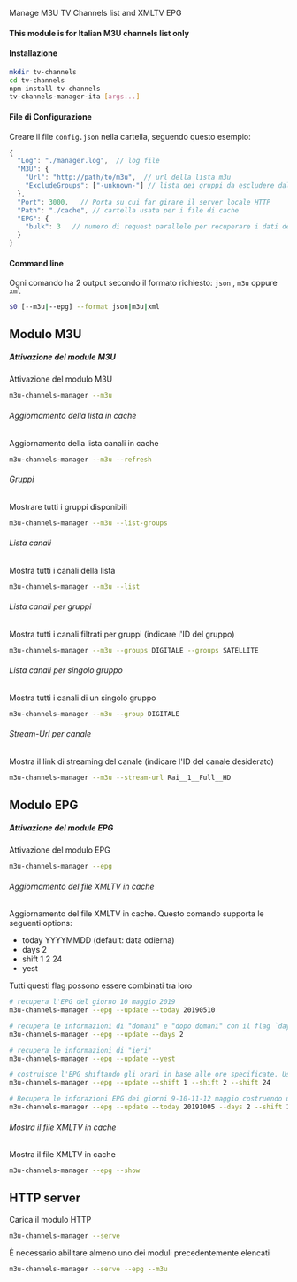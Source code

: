 Manage M3U TV Channels list and XMLTV EPG
#### This module is for Italian M3U channels list only
#### Installazione
```bash
mkdir tv-channels
cd tv-channels
npm install tv-channels
tv-channels-manager-ita [args...]
```


#### File di Configurazione
Creare il file `config.json` nella cartella, seguendo questo esempio:
```js
{
  "Log": "./manager.log",  // log file
  "M3U": {
    "Url": "http://path/to/m3u",  // url della lista m3u
    "ExcludeGroups": ["-unknown-"] // lista dei gruppi da escludere dalla lista
  },
  "Port": 3000,   // Porta su cui far girare il server locale HTTP
  "Path": "./cache", // cartella usata per i file di cache
  "EPG": {
    "bulk": 3   // numero di request parallele per recuperare i dati dell'EPG
  }
}
```

#### Command line
Ogni comando ha 2 output secondo il formato richiesto: `json` , `m3u` oppure `xml`
```bash
$0 [--m3u|--epg] --format json|m3u|xml
```

## Modulo M3U
##### Attivazione del module M3U
Attivazione del modulo M3U
```bash
m3u-channels-manager --m3u
```
###### Aggiornamento della lista in cache
Aggiornamento della lista canali in cache
```bash
m3u-channels-manager --m3u --refresh
```

###### Gruppi
Mostrare tutti i gruppi disponibili
```bash
m3u-channels-manager --m3u --list-groups
```

###### Lista canali
Mostra tutti i canali della lista
```bash
m3u-channels-manager --m3u --list
```

###### Lista canali per gruppi
Mostra tutti i canali filtrati per gruppi (indicare l'ID del gruppo)
```bash
m3u-channels-manager --m3u --groups DIGITALE --groups SATELLITE
```

###### Lista canali per singolo gruppo
Mostra tutti i canali di un singolo gruppo
```bash
m3u-channels-manager --m3u --group DIGITALE
```

###### Stream-Url per canale
Mostra il link di streaming del canale (indicare l'ID del canale desiderato)
```bash
m3u-channels-manager --m3u --stream-url Rai__1__Full__HD
```


## Modulo EPG
##### Attivazione del module EPG
Attivazione del modulo EPG
```bash
m3u-channels-manager --epg
```
###### Aggiornamento del file XMLTV in cache
Aggiornamento del file XMLTV in cache. Questo comando supporta le seguenti options:
* today YYYYMMDD (default: data odierna)
* days 2
* shift 1 2 24
* yest

Tutti questi flag possono essere combinati tra loro
```bash
# recupera l'EPG del giorno 10 maggio 2019
m3u-channels-manager --epg --update --today 20190510

# recupera le informazioni di "domani" e "dopo domani" con il flag `days` (max: 3)
m3u-channels-manager --epg --update --days 2

# recupera le informazioni di "ieri"
m3u-channels-manager --epg --update --yest

# costruisce l'EPG shiftando gli orari in base alle ore specificate. Usato ad esempio per i canali "Rai 1", "Rai 1 +1", "Rai 1 +2" e "Rai 1 +24"
m3u-channels-manager --epg --update --shift 1 --shift 2 --shift 24
```
```bash
# Recupera le inforazioni EPG dei giorni 9-10-11-12 maggio costruendo un XMLTV che comprende gli orari +1 e +24
m3u-channels-manager --epg --update --today 20191005 --days 2 --shift 1 --shift 24 --yest
```
###### Mostra il file XMLTV in cache
Mostra il file XMLTV in cache
```bash
m3u-channels-manager --epg --show
```

## HTTP server
Carica il modulo HTTP
```bash
m3u-channels-manager --serve
```
È necessario abilitare almeno uno dei moduli precedentemente elencati
```bash
m3u-channels-manager --serve --epg --m3u
```
